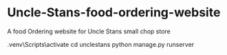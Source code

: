 # Uncle-Stans-food-ordering-website

 A food Ordering website for Uncle Stans small chop store

.venv\Scripts\activate
cd unclestans
python manage.py runserver